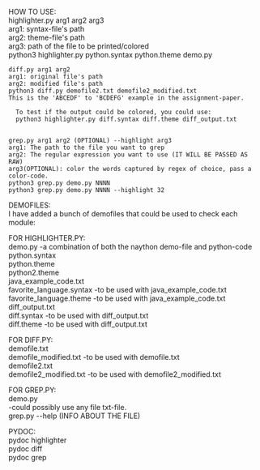 HOW TO USE:  
    highlighter.py arg1 arg2 arg3  
        arg1: syntax-file's path  
        arg2: theme-file's path  
        arg3: path of the file to be printed/colored  
        python3 highlighter.py python.syntax python.theme demo.py


    diff.py arg1 arg2  
    arg1: original file's path  
    arg2: modified file's path  
    python3 diff.py demofile2.txt demofile2_modified.txt  
    This is the 'ABCEDF' to 'BCDEFG' example in the assignment-paper.  

      To test if the output could be colored, you could use:  
      python3 highlighter.py diff.syntax diff.theme diff_output.txt  


    grep.py arg1 arg2 (OPTIONAL) --highlight arg3  
    arg1: The path to the file you want to grep  
    arg2: The regular expression you want to use (IT WILL BE PASSED AS RAW)  
    arg3(OPTIONAL): color the words captured by regex of choice, pass a color-code.  
    python3 grep.py demo.py NNNN
    python3 grep.py demo.py NNNN --highlight 32


DEMOFILES:  
  I have added a bunch of demofiles that could be used to check each module:    
    
  FOR HIGHLIGHTER.PY:  
    demo.py   -a combination of both the naython demo-file and python-code  
    python.syntax  
    python.theme  
    python2.theme  
    java_example_code.txt  
    favorite_language.syntax -to be used with java_example_code.txt  
    favorite_language.theme -to be used with java_example_code.txt  
    diff_output.txt  
    diff.syntax  -to be used with diff_output.txt  
    diff.theme  -to be used with diff_output.txt    


  FOR DIFF.PY:  
    demofile.txt  
    demofile_modified.txt -to be used with demofile.txt  
    demofile2.txt  
    demofile2_modified.txt -to be used with demofile2_modified.txt  

  FOR GREP.PY:  
    demo.py  
    -could possibly use any file txt-file.  
    grep.py --help (INFO ABOUT THE FILE)


PYDOC:  
    pydoc highlighter  
    pydoc diff  
    pydoc grep  
